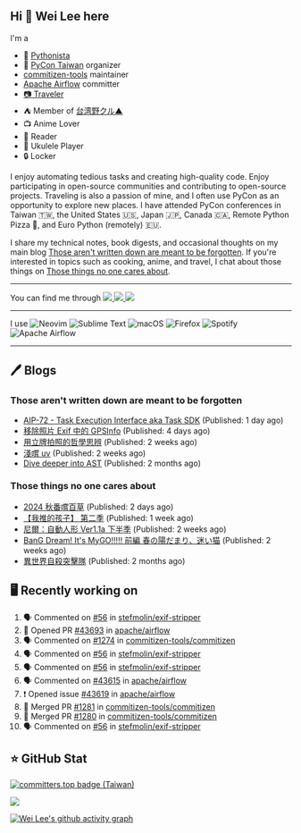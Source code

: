 ## Hi 👋 Wei Lee here

I'm a

* 🐍 [Pythonista](https://pycon-note.wei-lee.me/)
* 🐍 [PyCon Taiwan](https://tw.pycon.org/) organizer
* [commitizen-tools](https://github.com/commitizen-tools) maintainer
* [Apache Airflow](https://github.com/apache/airflow/) committer
* [📷 Traveler](https://travlog.wei-lee.me/)
* ⛺ Member of [台湾野クル▲](https://twitter.com/Taiwannokuru)
* 📺 Anime Lover
* 📖 Reader
* 🎵 Ukulele Player
* 🔒 Locker

I enjoy automating tedious tasks and creating high-quality code. Enjoy participating in open-source communities and contributing to open-source projects. Traveling is also a passion of mine, and I often use PyCon as an opportunity to explore new places. I have attended PyCon conferences in Taiwan 🇹🇼, the United States 🇺🇸, Japan 🇯🇵, Canada 🇨🇦, Remote Python Pizza 🍕, and Euro Python (remotely) 🇪🇺.

I share my technical notes, book digests, and occasional thoughts on my main blog [Those aren't written down are meant to be forgotten](https://blog.wei-lee.me/). If you're interested in topics such as cooking, anime, and travel, I chat about those things on [Those things no one cares about](https://travlog.wei-lee.me/).


---

<p align="left">
You can find me through
  <a href="https://in.linkedin.com/in/clleew" target="blank">
    <img src="https://img.shields.io/badge/LinkedIn-0077B5?style=for-the-badge&logo=linkedin&logoColor=white" />
  </a>
  <a href="https://twitter.com/clleew" target="blank">
    <img src="https://img.shields.io/badge/Twitter-1DA1F2?style=for-the-badge&logo=twitter&logoColor=white" />
  </a>
  <a href="https://github.com/Lee-W/" target="blank">
    <img src="https://img.shields.io/badge/GitHub-100000?style=for-the-badge&logo=github&logoColor=white" />
  </a>
</p>

---

I use ![Neovim](https://img.shields.io/badge/NeoVim-%2357A143.svg?&style=for-the-badge&logo=neovim&logoColor=white) ![Sublime Text](https://img.shields.io/badge/sublime_text-%23575757.svg?style=for-the-badge&logo=sublime-text&logoColor=important) ![macOS](https://img.shields.io/badge/mac%20os-000000?style=for-the-badge&logo=macos&logoColor=F0F0F0) ![Firefox](https://img.shields.io/badge/Firefox-FF7139?style=for-the-badge&logo=Firefox-Browser&logoColor=white) ![Spotify](https://img.shields.io/badge/Spotify-1ED760?style=for-the-badge&logo=spotify&logoColor=white) ![Apache Airflow](https://img.shields.io/badge/Apache%20Airflow-017CEE?style=for-the-badge&logo=Apache%20Airflow&logoColor=white)

---


## 🖊️ Blogs

### Those aren't written down are meant to be forgotten

* [AIP-72 - Task Execution Interface aka Task SDK](https://blog.wei-lee.me/posts/tech/2024/11/aip-72) (Published: 1 day ago)
* [移除照片 Exif 中的 GPSInfo](https://blog.wei-lee.me/posts/tech/2024/11/remove-gps-info-from-exif) (Published: 4 days ago)
* [用立牌拍照的哲學思辨](https://blog.wei-lee.me/posts/gossiping/2024/10/use-acrylic-standees-to-take-photos) (Published: 2 weeks ago)
* [淺嚐 uv](https://blog.wei-lee.me/posts/tech/2024/10/dabble-uv) (Published: 2 weeks ago)
* [Dive deeper into AST](https://blog.wei-lee.me/posts/tech/2024/09/dig-into-ast-a-bit-more) (Published: 2 months ago)

### Those things no one cares about
 
 * [2024 秋番嚐百草](https://travlog.wei-lee.me/posts/review/2024/11/what-i-will-watch-in-2024-fall) (Published: 2 days ago)
 * [【我推的孩子】 第二季](https://travlog.wei-lee.me/posts/review/2024/10/oshi-no-ko-season-2) (Published: 1 week ago)
 * [尼爾：自動人形 Ver1.1a 下半季](https://travlog.wei-lee.me/posts/review/2024/10/nier-automata) (Published: 2 weeks ago)
 * [BanG Dream! It&#39;s MyGO!!!!! 前編 春の陽だまり、迷い猫](https://travlog.wei-lee.me/posts/review/2024/10/band-dream-it-s-my-go-movie-1) (Published: 2 weeks ago)
 * [異世界自殺突擊隊](https://travlog.wei-lee.me/posts/review/2024/08/Suicide-Squad-ISEKAI) (Published: 2 months ago)

## 🖥️ Recently working on

1. 🗣 Commented on [#56](https://github.com/stefmolin/exif-stripper/issues/56#issuecomment-2457386504) in [stefmolin/exif-stripper](https://github.com/stefmolin/exif-stripper)
2. 💪 Opened PR [#43693](https://github.com/apache/airflow/pull/43693) in [apache/airflow](https://github.com/apache/airflow)
3. 🗣 Commented on [#1274](https://github.com/commitizen-tools/commitizen/pull/1274#issuecomment-2456096253) in [commitizen-tools/commitizen](https://github.com/commitizen-tools/commitizen)
4. 🗣 Commented on [#56](https://github.com/stefmolin/exif-stripper/issues/56#issuecomment-2456051504) in [stefmolin/exif-stripper](https://github.com/stefmolin/exif-stripper)
5. 🗣 Commented on [#56](https://github.com/stefmolin/exif-stripper/issues/56#issuecomment-2454747733) in [stefmolin/exif-stripper](https://github.com/stefmolin/exif-stripper)
6. 🗣 Commented on [#43615](https://github.com/apache/airflow/issues/43615#issuecomment-2454404869) in [apache/airflow](https://github.com/apache/airflow)
7. ❗ Opened issue [#43619](https://github.com/apache/airflow/issues/43619) in [apache/airflow](https://github.com/apache/airflow)
8. 🎉 Merged PR [#1281](https://github.com/commitizen-tools/commitizen/pull/1281) in [commitizen-tools/commitizen](https://github.com/commitizen-tools/commitizen)
9. 🎉 Merged PR [#1280](https://github.com/commitizen-tools/commitizen/pull/1280) in [commitizen-tools/commitizen](https://github.com/commitizen-tools/commitizen)
10. 🗣 Commented on [#56](https://github.com/stefmolin/exif-stripper/issues/56#issuecomment-2453653753) in [stefmolin/exif-stripper](https://github.com/stefmolin/exif-stripper)


## ⭐ GitHub Stat

[![committers.top badge (Taiwan)](https://user-badge.committers.top/taiwan_public/Lee-W.svg)](https://user-badge.committers.top/taiwan_public/Lee-W)

[![](https://github-readme-stats.vercel.app/api?username=Lee-W&show_icons=true&hide_title=true&cache_seconds=86400)](https://github.com/anuraghazra/github-readme-stats)

[![Wei Lee's github activity graph](https://github-readme-activity-graph.vercel.app/graph?username=Lee-W&theme=dracula)](https://github.com/ashutosh00710/github-readme-activity-graph)
